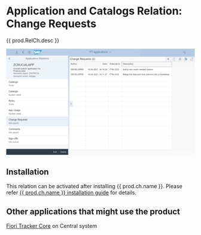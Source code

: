 # Application and Catalogs Relation: Change Requests

{{ prod.RelCh.desc }}

[![](res/ch.png)](res/ch.png)

## Installation
This relation can be activated after installing {{ prod.ch.name }}. Please refer [{{ prod.ch.name }} installation guide](../../../ch/FPS01/inst/) for details.

## Other applications that might use the product
[Fiori Tracker Core](../../core/SPS03/main.md) on Central system
